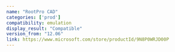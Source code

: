 ```yaml
---
name: "RootPro CAD"
categories: ['prod']
compatibility: emulation
display_result: "Compatible"
version_from: "12.06"
link: https://www.microsoft.com/store/productId/9N8P0WRJD00P
---
```

